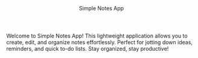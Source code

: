  <header>Simple Notes App</header>
    <p>
        Welcome to Simple Notes App! This lightweight application allows you to create, edit, and organize notes effortlessly. 
        Perfect for jotting down ideas, reminders, and quick to-do lists. Stay organized, stay productive!
    </p>
